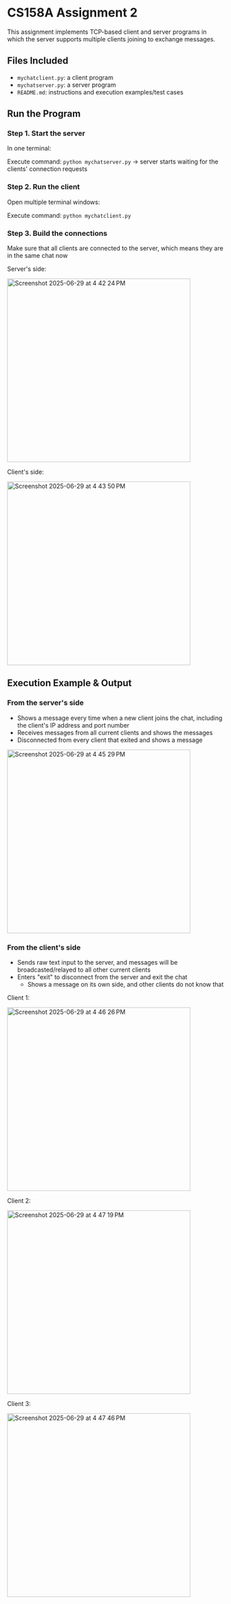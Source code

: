 # CS158A Assignment 2
This assignment implements TCP-based client and server programs in which the server supports multiple clients joining to exchange messages.

## Files Included
- `mychatclient.py`: a client program
- `mychatserver.py`: a server program
- `README.md`: instructions and execution examples/test cases

## Run the Program

### Step 1. Start the server
In one terminal:

Execute command: `python mychatserver.py` -> server starts waiting for the clients' connection requests

### Step 2. Run the client
Open multiple terminal windows:

Execute command: `python mychatclient.py`

### Step 3. Build the connections
Make sure that all clients are connected to the server, which means they are in the same chat now

Server's side:

<img width="426" alt="Screenshot 2025-06-29 at 4 42 24 PM" src="https://github.com/user-attachments/assets/899501d7-2e06-4cab-b4de-c3bc384255c8" />

Client's side:

<img width="426" alt="Screenshot 2025-06-29 at 4 43 50 PM" src="https://github.com/user-attachments/assets/249362cc-8463-4f02-99f4-b93a49485a2d" />

## Execution Example & Output
### From the server's side
- Shows a message every time when a new client joins the chat, including the client's IP address and port number
- Receives messages from all current clients and shows the messages
- Disconnected from every client that exited and shows a message

<img width="426" alt="Screenshot 2025-06-29 at 4 45 29 PM" src="https://github.com/user-attachments/assets/80fb7a19-1b18-4bd3-a2fe-8036ee58bf8b" />


### From the client's side
- Sends raw text input to the server, and messages will be broadcasted/relayed to all other current clients
- Enters "exit" to disconnect from the server and exit the chat
  - Shows a message on its own side, and other clients do not know that

Client 1:

<img width="426" alt="Screenshot 2025-06-29 at 4 46 26 PM" src="https://github.com/user-attachments/assets/d9108633-648b-4177-86a7-3aa7e85ec5bc" />

Client 2:

<img width="426" alt="Screenshot 2025-06-29 at 4 47 19 PM" src="https://github.com/user-attachments/assets/bb2db571-4ff2-4b13-a7f9-f5fdb007bf57" />

Client 3:

<img width="426" alt="Screenshot 2025-06-29 at 4 47 46 PM" src="https://github.com/user-attachments/assets/5f0ad73c-77f2-4d38-8ffe-99fa02375312" />
